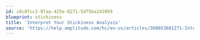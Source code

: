 ```yaml
---
id: c8c8fcc2-97aa-425e-8271-5d75ba242059
blueprint: stickiness
title: 'Interpret Your Stickiness Analysis'
source: 'https://help.amplitude.com/hc/en-us/articles/360053681271-Interpret-your-stickiness-analysis'
---
```

